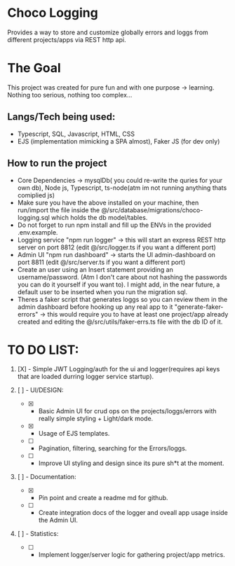 # Choco Logging
Provides a way to store and customize globally errors and loggs from different projects/apps via REST http api.
# The Goal
This project was created for pure fun and with one purpose -> learning. Nothing too serious, nothing too complex...

## Langs/Tech being used: 
- Typescript, SQL, Javascript, HTML, CSS
- EJS (implementation mimicking a SPA almost), Faker JS (for dev only)

## How to run the project
   * Core Dependencies -> mysqlDb( you could re-write the quries for your own db), Node js, Typescript, ts-node(atm im not running anything thats comiplied js)
   * Make sure you have the above installed on your machine, then run/import the file inside the @/src/database/migrations/choco-logging.sql which holds the db model/tables.
   * Do not forget to run npm install and fill up the ENVs in the provided .env.example.
   * Logging service "npm run logger" -> this will start an express REST http server on port 8812 (edit @/src/logger.ts if you want a different port)
   * Admin UI "npm run dashboard" -> starts the UI admin-dashboard on port 8811 (edit @/src/server.ts if you want a different port)
   * Create an user using an Insert statement providing an username/password. (Atm I don't care about not hashing the passwords you can do it yourself if you want to). I might add, in the near future, a default user to be inserted when you run the migration sql.
   * Theres a faker script that generates loggs so you can review them in the admin dashboard before hooking up any real app to it "generate-faker-errors" -> this would require you to have at least one project/app already created and editing the @/src/utils/faker-errs.ts file with the db ID of it.

# TO DO LIST:
1. [X] - Simple JWT Logging/auth for the ui and logger(requires api keys that are loaded durring logger service startup).

2. [ ] - UI/DESIGN:
    * [X] - Basic Admin UI for crud ops on the projects/loggs/errors with really simple styling + Light/dark mode.
    * [X] - Usage of EJS templates.
    * [ ] - Pagination, filtering, searching for the Errors/loggs.
    * [ ] - Improve UI styling and design since its pure sh*t at the moment.
    
3. [ ] - Documentation:
    * [X] - Pin point and create a readme md for github.
    * [ ] - Create integration docs of the logger and oveall app usage inside the Admin UI.

4. [ ] - Statistics:
    * [ ] - Implement logger/server logic for gathering project/app metrics.
